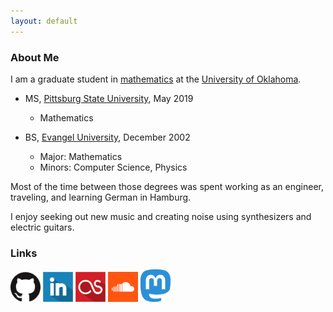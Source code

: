 ```yaml
---
layout: default
---
```


### About Me

I am a graduate student in [mathematics](http://math.ou.edu/) at the [University of Oklahoma](http://www.ou.edu/).

- MS, [Pittsburg State University](https://pittstate.edu/), May 2019
    * Mathematics
    
- BS, [Evangel University](https://www.evangel.edu/), December 2002
    * Major: Mathematics
    * Minors: Computer Science, Physics
    
Most of the time between those degrees was spent working as an engineer, traveling, and learning German in Hamburg.

I enjoy seeking out new music and creating noise using synthesizers and electric guitars.

### Links

<a href="https://github.com/jebeyer"><img src="./assets/GitHub-Mark-120px-plus.png" alt="GitHub" width="48"/></a>
<a href="https://www.linkedin.com/in/james-beyer-72558767"><img src="./assets/linkedin-icon-512.png" alt="LinkedIn" width="48"/></a>
<a href="https://www.last.fm/user/blahquaker"><img src="./assets/lastfm-icon-512.png" alt="Last.fm" width="48"/></a>
<a href="https://soundcloud.com/whistlingkitty"><img src="./assets/soundcloud-icon.png" alt="Last.fm" width="48"/></a>
<a rel="me" href="https://mathstodon.xyz/@jebeyer"><img src="./assets/mastodon_logo.svg" alt="Mastodon" width="48"/></a>

